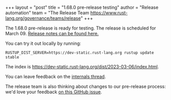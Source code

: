 +++
layout = "post"
title = "1.68.0 pre-release testing"
author = "Release automation"
team = "The Release Team <https://www.rust-lang.org/governance/teams/release>"
+++

The 1.68.0 pre-release is ready for testing. The release is scheduled for
March 09. [Release notes can be found here.][relnotes]

You can try it out locally by running:

```plain
RUSTUP_DIST_SERVER=https://dev-static.rust-lang.org rustup update stable
```

The index is <https://dev-static.rust-lang.org/dist/2023-03-06/index.html>.

You can leave feedback on the [internals thread](https://internals.rust-lang.org/t/rust-1-68-0-pre-release-testing/18481).

The release team is also thinking about changes to our pre-release process:
we'd love your feedback [on this GitHub issue][feedback].

[relnotes]: https://github.com/rust-lang/rust/blob/stable/RELEASES.md#version-1680-2023-03-09
[feedback]: https://github.com/rust-lang/release-team/issues/16
    
